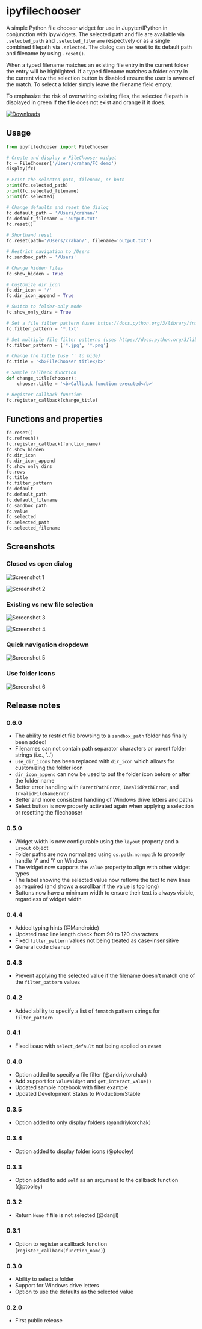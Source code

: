 # ipyfilechooser

A simple Python file chooser widget for use in Jupyter/IPython in conjunction with ipywidgets. The selected path and file are available via `.selected_path` and `.selected_filename` respectvely or as a single combined filepath via `.selected`. The dialog can be reset to its default path and filename by using `.reset()`. 

When a typed filename matches an existing file entry in the current folder the entry will be highlighted. If a typed filename matches a folder entry in the current view the selection button is disabled ensure the user is aware of the match. To select a folder simply leave the filename field empty.

To emphasize the risk of overwriting existing files, the selected filepath is displayed in green if the file does not exist and orange if it does. 

[![Downloads](https://pepy.tech/badge/ipyfilechooser)](https://pepy.tech/project/ipyfilechooser)

## Usage

```python
from ipyfilechooser import FileChooser

# Create and display a FileChooser widget
fc = FileChooser('/Users/crahan/FC demo')
display(fc)

# Print the selected path, filename, or both
print(fc.selected_path)
print(fc.selected_filename)
print(fc.selected)

# Change defaults and reset the dialog
fc.default_path = '/Users/crahan/'
fc.default_filename = 'output.txt'
fc.reset()

# Shorthand reset
fc.reset(path='/Users/crahan/', filename='output.txt')

# Restrict navigation to /Users
fc.sandbox_path = '/Users'

# Change hidden files
fc.show_hidden = True

# Customize dir icon
fc.dir_icon = '/'
fc.dir_icon_append = True

# Switch to folder-only mode
fc.show_only_dirs = True

# Set a file filter pattern (uses https://docs.python.org/3/library/fnmatch.html)
fc.filter_pattern = '*.txt'

# Set multiple file filter patterns (uses https://docs.python.org/3/library/fnmatch.html)
fc.filter_pattern = ['*.jpg', '*.png']

# Change the title (use '' to hide)
fc.title = '<b>FileChooser title</b>'

# Sample callback function
def change_title(chooser):
    chooser.title = '<b>Callback function executed</b>'

# Register callback function
fc.register_callback(change_title)
```

## Functions and properties

```python
fc.reset()
fc.refresh()
fc.register_callback(function_name)
fc.show_hidden
fc.dir_icon
fc.dir_icon_append
fc.show_only_dirs
fc.rows
fc.title
fc.filter_pattern
fc.default
fc.default_path
fc.default_filename
fc.sandbox_path
fc.value
fc.selected
fc.selected_path
fc.selected_filename
```

## Screenshots

### Closed vs open dialog

![Screenshot 1](https://github.com/crahan/ipyfilechooser/raw/master/screenshots/FileChooser_screenshot_1.png)

![Screenshot 2](https://github.com/crahan/ipyfilechooser/raw/master/screenshots/FileChooser_screenshot_2.png)

### Existing vs new file selection

![Screenshot 3](https://github.com/crahan/ipyfilechooser/raw/master/screenshots/FileChooser_screenshot_3.png)

![Screenshot 4](https://github.com/crahan/ipyfilechooser/raw/master/screenshots/FileChooser_screenshot_4.png)

### Quick navigation dropdown

![Screenshot 5](https://github.com/crahan/ipyfilechooser/raw/master/screenshots/FileChooser_screenshot_5.png)

### Use folder icons

![Screenshot 6](https://github.com/crahan/ipyfilechooser/raw/master/screenshots/FileChooser_screenshot_6.png)


## Release notes

### 0.6.0

- The ability to restrict file browsing to a `sandbox_path` folder has finally been added!
- Filenames can not contain path separator characters or parent folder strings (i.e., '..')
- `use_dir_icons` has been replaced with `dir_icon` which allows for customizing the folder icon
- `dir_icon_append` can now be used to put the folder icon before or after the folder name
- Better error handling with `ParentPathError`, `InvalidPathError`, and `InvalidFileNameError`
- Better and more consistent handling of Windows drive letters and paths
- Select button is now properly activated again when applying a selection or resetting the filechooser


### 0.5.0

- Widget width is now configurable using the `layout` property and a `Layout` object
- Folder paths are now normalized using `os.path.normpath` to properly handle '/' and '\\' on Windows
- The widget now supports the `value` property to align with other widget types
- The label showing the selected value now reflows the text to new lines as required (and shows a scrollbar if the value is too long)
- Buttons now have a minimum width to ensure their text is always visible, regardless of widget width

### 0.4.4

- Added typing hints (@Mandroide)
- Updated max line length check from 90 to 120 characters
- Fixed `filter_pattern` values not being treated as case-insensitive
- General code cleanup

### 0.4.3

- Prevent applying the selected value if the filename doesn't match one of the `filter_pattern` values

### 0.4.2

- Added ability to specify a list of `fnmatch` pattern strings for `filter_pattern`

### 0.4.1

- Fixed issue with `select_default` not being applied on `reset`

### 0.4.0

- Option added to specify a file filter (@andriykorchak)
- Add support for `ValueWidget` and `get_interact_value()`
- Updated sample notebook with filter example
- Updated Development Status to Production/Stable

### 0.3.5

- Option added to only display folders (@andriykorchak)

### 0.3.4

- Option added to display folder icons (@ptooley)

### 0.3.3

- Option added to add `self` as an argument to the callback function (@ptooley)

### 0.3.2

- Return `None` if file is not selected (@danjjl)

### 0.3.1

- Option to register a callback function (`register_callback(function_name)`)

### 0.3.0

- Ability to select a folder
- Support for Windows drive letters
- Option to use the defaults as the selected value

### 0.2.0

- First public release
